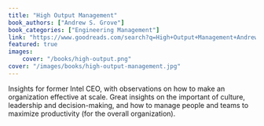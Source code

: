 ```yaml
---
title: "High Output Management"
book_authors: ["Andrew S. Grove"]
book_categories: ["Engineering Management"]
link: "https://www.goodreads.com/search?q=High+Output+Management+Andrew+S.+Grove"
featured: true
images:
    cover: "/books/high-output.png"
cover: "/images/books/high-output-management.jpg"
---
```


Insights for former Intel CEO, with observations on how to make an organization effective at scale. Great insights on the important of culture, leadership and decision-making, and how to manage people and teams to maximize productivity (for the overall organization).